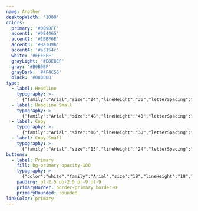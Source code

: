 ```yaml
---
name: Another
desktopWidth: '1000'
colors:
  primary: '#0090FF'
  accent1: '#0E4465'
  accent2: '#1BBF6E'
  accent3: '#8a309b'
  accent4: '#a3154c'
  white: '#FFFFFF'
  grayLight: '#E8E8EF'
  gray: '#B0B0BF'
  grayDark: '#4F4C56'
  black: '#000000'
typo:
  - label: Headline
    typography: >-
      {"family":"Arial","size":"24","lineHeight":"36","letterSpacing":"0","margin":"36","smSize":"24","smLineHeight":"36","smLetterSpacing":"0","smMargin":"36"}
  - label: Headline Small
    typography: >-
      {"family":"Arial","size":"48","lineHeight":"48","letterSpacing":"0","margin":"48","smSize":"48","smLineHeight":"48","smLetterSpacing":"0","smMargin":"48"}
  - label: Copy
    typography: >-
      {"family":"Arial","size":"16","lineHeight":"30","letterSpacing":"0","margin":"30","smSize":"16","smLineHeight":"30","smLetterSpacing":"0","smMargin":"30"}
  - label: Copy Small
    typography: >-
      {"family":"Arial","size":"13","lineHeight":"24","letterSpacing":"0","margin":"24","smSize":"13","smLineHeight":"24","smLetterSpacing":"0","smMargin":"24"}
buttons:
  - label: Primary
    fill: bg-primary opacity-100
    typography: >-
      {"color":"white","family":"Arial","size":"18","lineHeight":"18","letterSpacing":"0","smSize":"18","smLineHeight":"18","smLetterSpacing":"0"}
    padding: pt-2.5 pb-2.5 pr-9 pl-9
    primaryBorder: border-primary border-0
    primaryRounded: rounded
linkColor: primary
---
```


